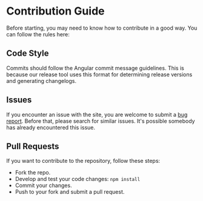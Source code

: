 # Contribution Guide

Before starting, you may need to know how to contribute in a good way. You can follow the rules here:

## Code Style

Commits should follow the Angular commit message guidelines. This is because our release tool uses this format for determining release versions and generating changelogs.

## Issues

If you encounter an issue with the site, you are welcome to submit a [bug report](https://github.com/shivanshs9/shivanshs9.github.io/issues/new/choose). Before that, please search for similar issues. It's possible somebody has already encountered this issue.

## Pull Requests

If you want to contribute to the repository, follow these steps:

- Fork the repo.
- Develop and test your code changes: `npm install`
- Commit your changes.
- Push to your fork and submit a pull request.
